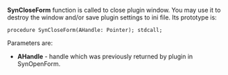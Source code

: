 **SynCloseForm** function is called to close plugin window. You may use it to destroy the window and/or save plugin settings to ini file. Its prototype is:

    procedure SynCloseForm(AHandle: Pointer); stdcall;

Parameters are:

- **AHandle** - handle which was previously returned by plugin in SynOpenForm.
